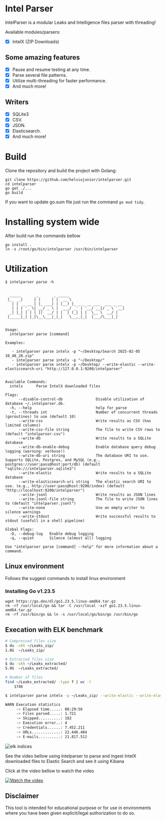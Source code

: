 # Intel Parser

IntelParser is a modular Leaks and Intelligence files parser with threading! 

Available modules/parsers:

* [x] IntelX (ZIP Downloads)

## Some amazing features

* [x] Pause and resume testing at any time.  
* [x] Parse several file patterns.  
* [x] Utilize multi-threading for faster performance.
* [x] And much more!  

## Writers

* [x] SQLite3  
* [x] CSV.  
* [x] JSON.
* [x] Elasticsearch.
* [x] And much more!  

# Build

Clone the repository and build the project with Golang:

```
git clone https://github.com/helviojunior/intelparser.git
cd intelparser
go get ./...
go build
```

If you want to update go.sum file just run the command `go mod tidy`.

# Installing system wide

After build run the commands bellow

```
go install .
ln -s /root/go/bin/intelparser /usr/bin/intelparser
```

# Utilization

```
$ intelparser parse -h


  _____       _       _ _____
 |_   _|     | |     | |  __ \
   | |  _ __ | |_ ___| | |__) |_ _ _ __ ___  ___ _ __
   | | | '_ \| __/ _ \ |  ___/ _' | '__/ __|/ _ \ '__|
  _| |_| | | | ||  __/ | |  | (_| | |  \__ \  __/ |
 |_____|_| |_|\__\___|_|_|   \__,_|_|  |___/\___|_|


Usage:
  intelparser parse [command]

Examples:

   - intelparser parse intelx -p "~/Desktop/Search 2025-02-05 10_48_28.zip"
   - intelparser parse intelx -p "~/Desktop/"
   - intelparser parse intelx -p ~/Desktop/ --write-elastic --write-elasticsearch-uri "http://127.0.0.1:9200/intelparser"


Available Commands:
  intelx      Parse IntelX downloaded files

Flags:
      --disable-control-db               Disable utilization of database ~/.intelparser.db.
  -h, --help                             help for parse
  -t, --threads int                      Number of concurrent threads (goroutines) to use (default 10)
      --write-csv                        Write results as CSV (has limited columns)
      --write-csv-file string            The file to write CSV rows to (default "intelparser.csv")
      --write-db                         Write results to a SQLite database
      --write-db-enable-debug            Enable database query debug logging (warning: verbose!)
      --write-db-uri string              The database URI to use. Supports SQLite, Postgres, and MySQL (e.g., postgres://user:pass@host:port/db) (default "sqlite:///intelparser.sqlite3")
      --write-elastic                    Write results to a SQLite database
      --write-elasticsearch-uri string   The elastic search URI to use. (e.g., http://user:pass@host:9200/index) (default "http://localhost:9200/intelparser")
      --write-jsonl                      Write results as JSON lines
      --write-jsonl-file string          The file to write JSON lines to (default "intelparser.jsonl")
      --write-none                       Use an empty writer to silence warnings
      --write-stdout                     Write successful results to stdout (usefull in a shell pipeline)

Global Flags:
  -D, --debug-log   Enable debug logging
  -q, --quiet       Silence (almost all) logging

Use "intelparser parse [command] --help" for more information about a command.

```

## Linux environment

Follows the suggest commands to install linux environment

### Installing Go v1.23.5

```
wget https://go.dev/dl/go1.23.5.linux-amd64.tar.gz
rm -rf /usr/local/go && tar -C /usr/local -xzf go1.23.5.linux-amd64.tar.gz
rm -rf /usr/bin/go && ln -s /usr/local/go/bin/go /usr/bin/go
```

## Execation with ELK benchmark

```bash
# Compressed files size
$ du -skh ~/Leaks_zip/
1.8G  ~/Leaks_zip/

# Extracted files size
$ du -skh ~/Leaks_extracted/
5.9G  ~/Leaks_extracted/

# Number of files
find ~/Leaks_extracted/ -type f | wc -l
    1746

$ intelparser parse intelx -p ~/Leaks_zip/ --write-elastic --write-elasticsearch-uri 'http://10.10.10.10:9200/test'

WARN Execution statistics
     -> Elapsed time.....: 00:29:56
     -> Files parsed.....: 1.721
     -> Skipped..........: 102
     -> Execution error..: 4
     -> Credentials......: 7.452.211
     -> URLs.............: 22.446.484
     -> E-mails..........: 21.817.512

```

![elk indices](https://github.com/helviojunior/intelparser/blob/main/images/elk.jpg "ELK Indices")

See the video bellow using intelparser to parse and ingest IntelX downloaded files to Elastic Search and see it using Kibana

Click at the video bellow to watch the video

[![Watch the video](https://github.com/helviojunior/intelparser/raw/refs/heads/main/images/intelx_sample_cover.png)](https://www.youtube.com/watch?v=qwZNj_mNHMI)


## Disclaimer

This tool is intended for educational purpose or for use in environments where you have been given explicit/legal authorization to do so.